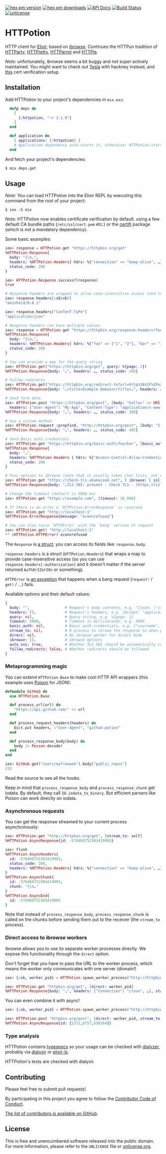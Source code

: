 [![hex.pm version](https://img.shields.io/hexpm/v/httpotion.svg?style=flat)](https://hex.pm/packages/httpotion)
[![hex.pm downloads](https://img.shields.io/hexpm/dt/httpotion.svg?style=flat)](https://hex.pm/packages/httpotion)
[![API Docs](https://img.shields.io/badge/api-docs-yellow.svg?style=flat)](https://hexdocs.pm/httpotion/)
[![Build Status](https://img.shields.io/travis/myfreeweb/httpotion.svg?style=flat)](https://travis-ci.org/myfreeweb/httpotion)
[![unlicense](https://img.shields.io/badge/un-license-green.svg?style=flat)](http://unlicense.org)

# HTTPotion

HTTP client for [Elixir], based on [ibrowse].
Continues the HTTPun tradition of [HTTParty], [HTTPretty], [HTTParrot] and [HTTPie].

*Note*: unfortunately, ibrowse seems a bit buggy and not super actively maintained. You might want to check out [Tesla](https://github.com/teamon/tesla) with hackney instead, and [this](https://github.com/teamon/tesla/issues/293#issuecomment-522312859) cert verification setup.

## Installation

Add HTTPotion to your project's dependencies in `mix.exs`:

```elixir
  defp deps do
    [
      {:httpotion, "~> 3.1.0"}
    ]
  end

  def application do
    [ applications: [:httpotion] ]
    # Application dependency auto-starts it, otherwise: HTTPotion.start
  end
```

And fetch your project's dependencies:

```bash
$ mix deps.get
```

## Usage

*Note*: You can load HTTPotion into the Elixir REPL by executing this command from the root of your project:

```
$ iex -S mix
```

*Note*: HTTPotion now enables certificate verification by default, using a few default CA bundle paths (`/etc/ssl/cert.pem` etc.) or the [certifi](https://hex.pm/packages/certifi) package (which is not a mandatory dependency).

Some basic examples:

```elixir
iex> response = HTTPotion.get "https://httpbin.org/get"
%HTTPotion.Response{
  body: "{\n…",
  headers: %HTTPotion.Headers{ hdrs: %{"connection" => "keep-alive", …} },
  status_code: 200
}

iex> HTTPotion.Response.success?(response)
true

# Response headers are wrapped to allow case-insensitive access (and to support both atoms and strings)
iex> response.headers[:sErvEr]
"meinheld/0.6.1"

iex> response.headers["ConTenT-TyPe"]
"application/json"

# Response headers can have multiple values
iex> response = HTTPotion.get "https://httpbin.org/response-headers?foo=1&foo=2&bar=1"
%HTTPotion.Response{
  body: "{\n…",
  headers: %HTTPotion.Headers{ hdrs: %{"foo" => ["1", "2"], "bar" => "1" …} },
  status_code: 200
}

# You can provide a map for the query string
iex> HTTPotion.get("https://httpbin.org/get", query: %{page: 2})
%HTTPotion.Response{body: "…", headers: …, status_code: 200}

# Follow redirects
iex> HTTPotion.get("https://httpbin.org/redirect-to?url=http%3A%2F%2Fexample.com%2F", follow_redirects: true)
%HTTPotion.Response{body: "…<title>Example Domain</title>…", headers: …, status_code: 200}

# Send form data
iex> HTTPotion.post "https://httpbin.org/post", [body: "hello=" <> URI.encode_www_form("w o r l d !!"),
  headers: ["User-Agent": "My App", "Content-Type": "application/x-www-form-urlencoded"]]
%HTTPotion.Response{body: "…", headers: …, status_code: 200}

# Use a custom method
iex> HTTPotion.request :propfind, "http://httpbin.org/post", [body: "I have no idea what I'm doing"]
%HTTPotion.Response{body: "…", headers: …, status_code: 405}

# Send Basic auth credentials
iex> HTTPotion.get "https://httpbin.org/basic-auth/foo/bar", [basic_auth: {"foo", "bar"}]
%HTTPotion.Response{
  body: "…",
  headers: %HTTPotion.Headers { hdrs: %{"Access-Control-Allow-Credentials": "true", …} },
  status_code: 200
}

# Pass options to ibrowse (note that it usually takes char_lists, not elixir strings)
iex> HTTPotion.get "https://check-tls.akamaized.net", [ ibrowse: [ ssl_options: [ versions, [:'tlsv1.1'] ] ] ]
%HTTPotion.Response{body: "…TLS SNI: present - Check TLS - (https,tls1.1,ipv4)…", headers: …, status_code: 200}

# Change the timeout (default is 5000 ms)
iex> HTTPotion.get "https://example.com", [timeout: 10_000]

# If there is an error a `HTTPotion.ErrorResponse` is returned
iex> HTTPotion.get "http://localhost:1"
%HTTPotion.ErrorResponse{message: "econnrefused"}

# You can also raise `HTTPError` with the `bang` version of request
iex> HTTPotion.get! "http://localhost:1"
** (HTTPotion.HTTPError) econnrefused
```

The `Response` is [a struct](https://elixir-lang.org/getting-started/structs.html), you can access its fields like: `response.body`.

`response.headers` is a struct (`HTTPotion.Headers`) that wraps a map to provide case-insensitive access (so you can use `response.headers[:authorization]` and it doesn't matter if the server returned `AuThOrIZatIOn` or something).

`HTTPError` is [an exception](https://elixir-lang.org/getting-started/try-catch-and-rescue.html) that happens when a bang request (`request!` / `get!` / …) fails.

Available options and their default values:

```elixir
{
  body: "",                # Request's body contents, e.g. "{json: \"string\"}"
  headers: [],             # Request's headers, e.g. [Accept: "application/json"]
  query: nil,              # Query string, e.g. %{page: 1}
  timeout: 5000,           # Timeout in milliseconds, e.g. 5000
  basic_auth: nil,         # Basic auth credentials, e.g. {"username", "password"}
  stream_to: nil,          # A process to stream the response to when performing async requests
  direct: nil,             # An ibrowse worker for direct mode
  ibrowse: [],             # ibrowse options
  auto_sni: true,          # Whether TLS SNI should be automatically configured (does URI parsing)
  follow_redirects: false, # Whether redirects should be followed
}

```

### Metaprogramming magic

You can extend `HTTPotion.Base` to make cool HTTP API wrappers (this example uses [Poison] for JSON):

```elixir
defmodule GitHub do
  use HTTPotion.Base

  def process_url(url) do
    "https://api.github.com/" <> url
  end

  def process_request_headers(headers) do
    Dict.put headers, :"User-Agent", "github-potion"
  end

  def process_response_body(body) do
    body |> Poison.decode!
  end
end
```

```elixir
iex> GitHub.get("users/myfreeweb").body["public_repos"]
233
```

Read the source to see all the hooks.

Keep in mind that `process_response_body` and `process_response_chunk` get iodata.
By default, they call `IO.iodata_to_binary`.
But efficient parsers like Poison can work directly on iodata.

### Asynchronous requests

You can get the response streamed to your current process asynchronously:

```elixir
iex> HTTPotion.get "http://httpbin.org/get", [stream_to: self]
%HTTPotion.AsyncResponse{id: -576460752303419903}

iex> flush
%HTTPotion.AsyncHeaders{
  id: -576460752303419903,
  status_code: 200,
  headers: %HTTPotion.Headers{ hdrs: %{"connection" => "keep-alive", …} }
}
%HTTPotion.AsyncChunk{
  id: -576460752303419903,
  chunk: "{\n…"
}
%HTTPotion.AsyncEnd{
  id: -576460752303419903
}
```

Note that instead of `process_response_body`, `process_response_chunk` is called on the chunks before sending them out to the receiver (the `stream_to` process).

### Direct access to ibrowse workers

ibrowse allows you to use its separate worker processes directly.
We expose this functionality through the `direct` option.

Don't forget that you have to pass the URL to the worker process, which means the worker only communicates with one server (domain!)

```elixir
iex> {:ok, worker_pid} = HTTPotion.spawn_worker_process("http://httpbin.org")

iex> HTTPotion.get "httpbin.org/get", [direct: worker_pid]
%HTTPotion.Response{body: "…", headers: ["Connection": "close", …], status_code: 200}
```

You can even combine it with async!

```elixir
iex> {:ok, worker_pid} = HTTPotion.spawn_worker_process("http://httpbin.org")

iex> HTTPotion.post "httpbin.org/post", [direct: worker_pid, stream_to: self, headers: ["User-Agent": "hello it's me"]]
%HTTPotion.AsyncResponse{id: {1372,8757,656584}}
```

### Type analysis

HTTPotion contains [typespecs] so your usage can be checked with [dialyzer], probably via [dialyxir] or [elixir-ls].

HTTPotion's tests are checked with dialyxir.

[Elixir]: https://elixir-lang.org
[ibrowse]: https://github.com/cmullaparthi/ibrowse
[HTTParty]: https://github.com/jnunemaker/httparty
[HTTPretty]: https://github.com/gabrielfalcao/HTTPretty
[HTTParrot]: https://github.com/edgurgel/httparrot
[HTTPie]: https://github.com/jkbr/httpie
[Poison]: https://github.com/devinus/poison
[typespecs]: https://elixir-lang.org/getting-started/typespecs-and-behaviours.html
[dialyzer]: http://erlang.org/doc/man/dialyzer.html
[dialyxir]: https://github.com/jeremyjh/dialyxir
[elixir-ls]: https://github.com/JakeBecker/elixir-ls

## Contributing

Please feel free to submit pull requests!

By participating in this project you agree to follow the [Contributor Code of Conduct](https://www.contributor-covenant.org/version/1/4/).

[The list of contributors is available on GitHub](https://github.com/myfreeweb/httpotion/graphs/contributors).

## License

This is free and unencumbered software released into the public domain.  
For more information, please refer to the `UNLICENSE` file or [unlicense.org](http://unlicense.org).
